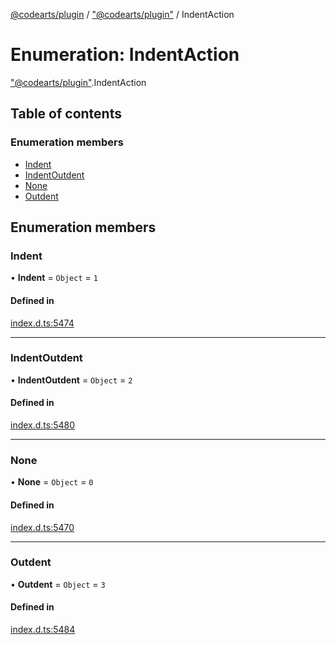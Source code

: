 [@codearts/plugin](../README.md) / ["@codearts/plugin"](../modules/_codearts_plugin_.md) / IndentAction

# Enumeration: IndentAction

["@codearts/plugin"](../modules/_codearts_plugin_.md).IndentAction

## Table of contents

### Enumeration members

- [Indent](codearts_plugin_.IndentAction.md#indent)
- [IndentOutdent](codearts_plugin_.IndentAction.md#indentoutdent)
- [None](codearts_plugin_.IndentAction.md#none)
- [Outdent](codearts_plugin_.IndentAction.md#outdent)

## Enumeration members

### Indent

• **Indent** = `Object` = `1`

#### Defined in

[index.d.ts:5474](https://github.com/huaweicloud/cloudide-plugin-api/blob/d4de966/index.d.ts#L5474)

___

### IndentOutdent

• **IndentOutdent** = `Object` = `2`

#### Defined in

[index.d.ts:5480](https://github.com/huaweicloud/cloudide-plugin-api/blob/d4de966/index.d.ts#L5480)

___

### None

• **None** = `Object` = `0`

#### Defined in

[index.d.ts:5470](https://github.com/huaweicloud/cloudide-plugin-api/blob/d4de966/index.d.ts#L5470)

___

### Outdent

• **Outdent** = `Object` = `3`

#### Defined in

[index.d.ts:5484](https://github.com/huaweicloud/cloudide-plugin-api/blob/d4de966/index.d.ts#L5484)
